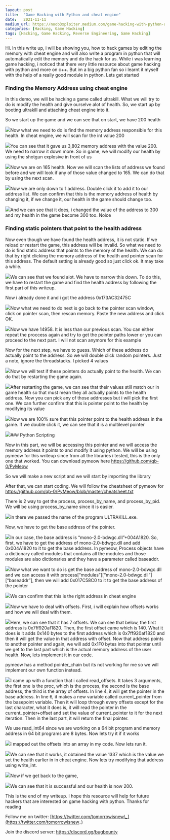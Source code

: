 ```yaml
---
layout:	post
title:	"Game Hacking with Python and cheat engine"
date:	2021-11-11
medium_url: https://noob3xploiter.medium.com/game-hacking-with-python-and-cheat-engine-5000369e27b9
categories: [Hacking, Game Hacking]
tags: [Hacking, Game Hacking, Reverse Engineering, Game Hacking]
---
```



  Hi. In this write up, i will be showing you, how to hack games by editing the memory with cheat engine and will also write a program in python that will automatically edit the memory and do the hack for us. While i was learning game hacking, i noticed that there very little resource about game hacking with python and more on c++. But im a big python fan so i learnt it myself with the help of a really good module in python. Lets get started

### Finding the Memory Address using cheat engine

In this demo, we will be hacking a game called ultrakill. What we will try to do is modify the health and give ourselve alot of health. So, we start up by booting ultrakill and attaching cheat engine into it.

So we start up the game and we can see that on start, we have 200 health

![](/img/1*_VBg8ma972n-14HBQEJV-Q.png)Now what we need to do is find the memory address responsible for this health. In cheat engine, we will scan for the int value 200

![](/img/1*ymEpjKop7vzvA8Jr6xXL2w.png)You can see that it gave us 3,802 memory address with the value 200. We need to narrow it down more. So in game, we will modify our health by using the shotgun explosive in front of us

![](/img/1*te77_QVUeHn-4ouGUCyoeg.png)Now we are on 165 health. Now we will scan the lists of address we found before and we will look if any of those value changed to 165. We can do that by using the next scan.

![](/img/1*awjQqTh5S1Tgyqz2D8LB_w.png)Now we are only down to 1 address. Double click it to add it to our address list. We can confirm that this is the memory address of health by changing it, if we change it, our health in the game should change too.

![](/img/1*SK7OPjJXQ64dC97-dbIuDQ.png)And we can see that it does, i changed the value of the address to 300 and my health in the game become 300 too. Noice

### Finding static pointers that point to the health address

Now even though we have found the health address, it is not static. If we reload or restart the game, this address will be invalid. So what we need to do is find static address that points to the memory of the health. We can do that by right clicking the memory address of the health and pointer scan for this address. The default setting is already good so just click ok. It may take a while.

![](/img/1*-IzzOM7Gu8-Z1h5PaEIVJg.png)We can see that we found alot. We have to narrow this down. To do this, we have to restart the game and find the health address by following the first part of this writeup.

Now i already done it and i got the address 0x173AC32475C

![](/img/1*aCMnL1g9SzPkEGuok8a1JA.png)Now what we need to do next is go back to the pointer scan window, click on pointer scan, then rescan memory. Paste the new address and click OK.

![](/img/1*Llno7ZQbefYUtF5WsY16_Q.png)Now we have 14958. It is less than our previous scan. You can either repeat the proccess again and try to get the pointer paths lower or you can proceed to the next part. I will not scan anymore for this example

Now for the next step, we have to guess. Which of these address do actually point to the address. So we will double click random pointers. Just a note, ignore the threadstacks. I picked 4 values

![](/img/1*ttZwd5X4j34wsF5lyoO5TA.png)Now we will test if these pointers do actually point to the health. We can do that by restarting the game again.

![](/img/1*gEnVDtob4lwTm5Xq4RF2yA.png)After restarting the game, we can see that their values still match our in game health so that must mean they all actually points to the health address. Now you can pick any of those addresses but i will pick the first one. We can further confirm that this is pointer point to the health by modifying its value

![](/img/1*U4DU5f9ukpkoY0psUGNOnw.png)Now we are 100% sure that this pointer point to the health address in the game. If we double click it, we can see that it is a multilevel pointer

![](/img/1*MzKcSOFb-POF6TQ8qlFE9w.png)### Python Scripting

Now in this part, we will be accessing this pointer and we will access the memory address it points to and modify it using python. We will be using pymeow for this writeup since from all the libraries i tested, this is the only one that worked. You can download pymeow here <https://github.com/qb-0/PyMeow>

So we will make a new script and we will start by importing the library

After that, we can start coding. We will follow the cheatsheet of pymeow for <https://github.com/qb-0/PyMeow/blob/master/cheatsheet.txt>

There is 2 way to get the process, process\_by\_name, and process\_by\_pid. We will be using process\_by\_name since it is easier.

![](/img/1*xg42HKZNO4eK7oyx7FAkIA.png)In there we passed the name of the program ULTRAKILL.exe.

Now, we have to get the base address of the pointer.

![](/img/1*jLDuNw4wiySHvRO4yLHY7w.png)In our case, the base address is “mono-2.0-bdwgc.dll”+004A1820. So, first, we have to get the address of mono-2.0-bdwgc.dll and add 0x004A1820 to it to get the base address. In pymeow, Process objects have a dictionary called modules that contains all the modules and those modules are also dictionaries and they have a parameter called baseaddr.

![](/img/1*tqkhkMlTLlTprFWV4jJx2g.png)Now what we want to do is get the base address of mono-2.0-bdwgc.dll and we can access it with process[“modules”][“mono-2.0-bdwgc.dll”][“baseaddr”], then we will add 0x017C58C0 to it to get the base address of the pointer

![](/img/1*YDB7wRw2QgrOBq-qBWzCZw.png)We can confirm that this is the right address in cheat engine

![](/img/1*TV9pf3uH_u2rsXdztiVZWw.png)Now we have to deal with offsets. First, i will explain how offsets works and how we will deal with them.

![](/img/1*R0ERdHcI5N8AIhiSSWS9pQ.png)Here, we can see that it has 7 offsets. We can see that below, the first address is 0x7ff920af1820. Then, the first offset came which is 140. What it does is it adds 0x140 bytes to the first address which is 0x7ff920af1820 and then it will get the value in that address with offset. Now that address points to another pointer and again, we will add 0x1F0 bytes into that pointer until we get to the last part which is the actual memory address of the user health. Now, lets implement it in our code.

pymeow has a method pointer\_chain but its not working for me so we will implement our own function instead.

![](/img/1*Zu9Xhv6I5LyasNQKT_eVRQ.png)I came up with a function that i called read\_offsets. It takes 3 arguments, the first one is the proc, which is the process, the second is the base address, the third is the array of offsets. In line 4, it will get the pointer in the base address. In line 6, it makes a new variable called current\_pointer from the basepoint variable. Then it will loop through every offsets except for the last character, what it does is, it will read the pointer in the current\_pointer+offset and set the value of current\_pointer to it for the next iteration. Then in the last part, it will return the final pointer.

We use read\_int64 since we are working on a 64 bit program and memory address in 64 bit programs are 8 bytes. Now lets try it if it works

![](/img/1*qGmb0A-1pwMRo8gxG2IEkQ.png)I mapped out the offsets into an array in my code. Now lets run it.

![](/img/1*iv3P0RXP3NTplFPidT71PQ.png)We can see that it works, it obtained the value 1337 which is the value we set the health earlier in in cheat engine. Now lets try modifying that address using write\_int.

![](/img/1*TeUQInQDOkpGjErKO-ckHg.png)Now if we get back to the game,

![](/img/1*NhSzdhLWg1b8j3XF2eNHuA.png)We can see that it is successful and our health is now 200.

This is the end of my writeup. I hope this resource will help for future hackers that are interested on game hacking with python. Thanks for reading

Follow me on twitter: [https://twitter.com/tomorrowisnew\_](https://twitter.com/tomorrowisnew_)

Join the discord server: <https://discord.gg/bugbounty>

  